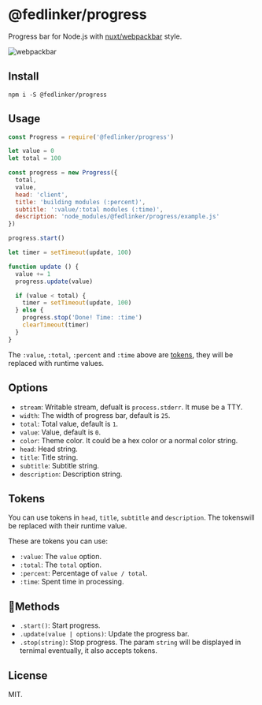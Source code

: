 # @fedlinker/progress

Progress bar for Node.js with [nuxt/webpackbar](https://github.com/nuxt/webpackbar) style.

![webpackbar](https://raw.githubusercontent.com/nuxt/webpackbar/master/assets/screen1.png)

## Install

```shell
npm i -S @fedlinker/progress
```

## Usage

```js
const Progress = require('@fedlinker/progress')

let value = 0
let total = 100

const progress = new Progress({
  total,
  value,
  head: 'client',
  title: 'building modules (:percent)',
  subtitle: ':value/:total modules (:time)',
  description: 'node_modules/@fedlinker/progress/example.js'
})

progress.start()

let timer = setTimeout(update, 100)

function update () {
  value += 1
  progress.update(value)

  if (value < total) {
    timer = setTimeout(update, 100)
  } else {
    progress.stop('Done! Time: :time')
    clearTimeout(timer)
  }
}
```

The `:value`, `:total`, `:percent` and `:time` above are [tokens](#tokens), they will be replaced with runtime values.

## Options

- `stream`: Writable stream, defualt is `process.stderr`. It muse be a TTY.
- `width`: The width of progress bar, default is `25`.
- `total`: Total value, default is `1`.
- `value`: Value, default is `0`.
- `color`: Theme color. It could be a hex color or a normal color string.
- `head`: Head string.
- `title`: Title string.
- `subtitle`: Subtitle string.
- `description`: Description string.

## Tokens

You can use tokens in `head`, `title`, `subtitle` and `description`. The tokenswill be replaced with their runtime value.

These are tokens you can use:

- `:value`: The `value` option.
- `:total`: The `total` option.
- `:percent`: Percentage of `value / total`.
- `:time`: Spent time in processing.

## Methods

- `.start()`: Start progress.
- `.update(value | options)`: Update the progress bar.
- `.stop(string)`: Stop progress. The param `string` will be displayed in ternimal eventually, it also accepts tokens.

## License

MIT.
